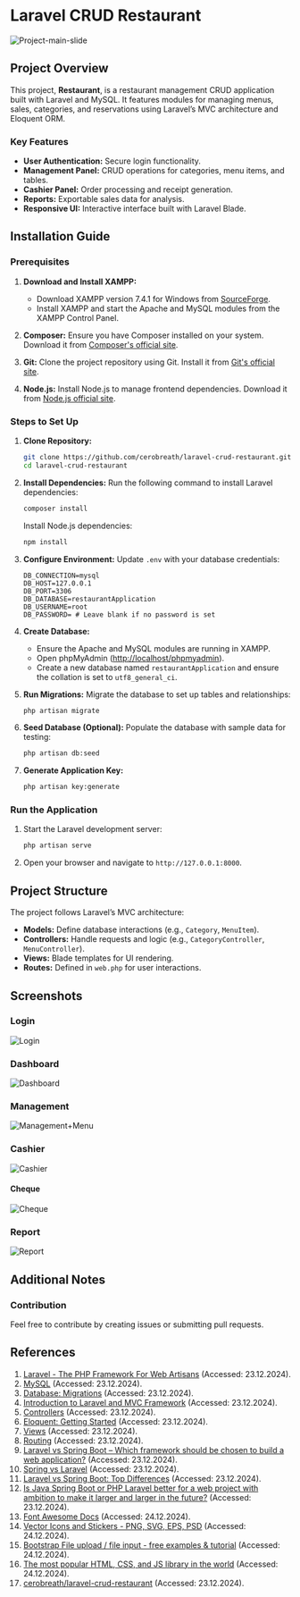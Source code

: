 # Laravel CRUD Restaurant

![Project-main-slide](public/images/screenshots/Project%20main%20slide.png)

## Project Overview

This project, **Restaurant**, is a restaurant management CRUD application built with Laravel and MySQL. It features modules for managing menus, sales, categories, and reservations using Laravel’s MVC architecture and Eloquent ORM.

### Key Features

- **User Authentication:** Secure login functionality.
- **Management Panel:** CRUD operations for categories, menu items, and tables.
- **Cashier Panel:** Order processing and receipt generation.
- **Reports:** Exportable sales data for analysis.
- **Responsive UI:** Interactive interface built with Laravel Blade.

## Installation Guide

### Prerequisites

1. **Download and Install XAMPP:**

    - Download XAMPP version 7.4.1 for Windows from [SourceForge](https://sourceforge.net/projects/xampp/files/XAMPP%20Windows/7.4.1/).
    - Install XAMPP and start the Apache and MySQL modules from the XAMPP Control Panel.

2. **Composer:**
   Ensure you have Composer installed on your system. Download it from [Composer's official site](https://getcomposer.org/).

3. **Git:**
   Clone the project repository using Git. Install it from [Git's official site](https://git-scm.com/).

4. **Node.js:**
   Install Node.js to manage frontend dependencies. Download it from [Node.js official site](https://nodejs.org/).

### Steps to Set Up

1. **Clone Repository:**

   ```bash
   git clone https://github.com/cerobreath/laravel-crud-restaurant.git
   cd laravel-crud-restaurant
   ```

2. **Install Dependencies:**
   Run the following command to install Laravel dependencies:

   ```bash
   composer install
   ```

   Install Node.js dependencies:

   ```bash
   npm install
   ```

3. **Configure Environment:**
   Update `.env` with your database credentials:

   ```env
   DB_CONNECTION=mysql
   DB_HOST=127.0.0.1
   DB_PORT=3306
   DB_DATABASE=restaurantApplication
   DB_USERNAME=root
   DB_PASSWORD= # Leave blank if no password is set
   ```

4. **Create Database:**

    - Ensure the Apache and MySQL modules are running in XAMPP.
    - Open phpMyAdmin ([http://localhost/phpmyadmin](http://localhost/phpmyadmin)).
    - Create a new database named `restaurantApplication` and ensure the collation is set to `utf8_general_ci`.

5. **Run Migrations:**
   Migrate the database to set up tables and relationships:

   ```bash
   php artisan migrate
   ```

6. **Seed Database (Optional):**
   Populate the database with sample data for testing:

   ```bash
   php artisan db:seed
   ```

7. **Generate Application Key:**

   ```bash
   php artisan key:generate
   ```

### Run the Application

1. Start the Laravel development server:
   ```bash
   php artisan serve
   ```
2. Open your browser and navigate to `http://127.0.0.1:8000`.

## Project Structure

The project follows Laravel’s MVC architecture:

- **Models:** Define database interactions (e.g., `Category`, `MenuItem`).
- **Controllers:** Handle requests and logic (e.g., `CategoryController`, `MenuController`).
- **Views:** Blade templates for UI rendering.
- **Routes:** Defined in `web.php` for user interactions.

## Screenshots

### Login
![Login](public/images/screenshots/Login%20Page.png)

### Dashboard
![Dashboard](public/images/screenshots/Dashboard.png)

### Management
![Management+Menu](public/images/screenshots/Management+Menu.png)

### Cashier
![Cashier](public/images/screenshots/Cashier.png)

#### Cheque
![Cheque](public/images/screenshots/Cheque.png)

### Report
![Report](public/images/screenshots/Report.png)

## Additional Notes

### Contribution

Feel free to contribute by creating issues or submitting pull requests.

## References

1. [Laravel - The PHP Framework For Web Artisans](https://laravel.com/) (Accessed: 23.12.2024).
2. [MySQL](https://www.mysql.com/) (Accessed: 23.12.2024).
3. [Database: Migrations](https://laravel.com/docs/11.x/migrations) (Accessed: 23.12.2024).
4. [Introduction to Laravel and MVC Framework](https://www.geeksforgeeks.org/introduction-to-laravel-and-mvc-framework/) (Accessed: 23.12.2024).
5. [Controllers](https://laravel.com/docs/11.x/controllers#main-content) (Accessed: 23.12.2024).
6. [Eloquent: Getting Started](https://laravel.com/docs/11.x/eloquent) (Accessed: 23.12.2024).
7. [Views](https://laravel.com/docs/11.x/views#main-content) (Accessed: 23.12.2024).
8. [Routing](https://laravel.com/docs/11.x/routing) (Accessed: 23.12.2024).
9. [Laravel vs Spring Boot – Which framework should be chosen to build a web application?](https://www.mageplaza.com/insights/laravel-vs-spring.html) (Accessed: 23.12.2024).
10. [Spring vs Laravel](https://medium.com/@audruis/spring-vs-laravel-1af76c35d855) (Accessed: 23.12.2024).
11. [Laravel vs Spring Boot: Top Differences](https://www.geeksforgeeks.org/laravel-vs-spring-boot/) (Accessed: 23.12.2024).
12. [Is Java Spring Boot or PHP Laravel better for a web project with ambition to make it larger and larger in the future?](https://www.quora.com/Is-Java-Spring-Boot-or-PHP-Laravel-better-for-a-web-project-with-ambition-to-make-it-larger-and-larger-in-the-future) (Accessed: 23.12.2024).
13. [Font Awesome Docs](https://docs.fontawesome.com/) (Accessed: 24.12.2024).
14. [Vector Icons and Stickers - PNG, SVG, EPS, PSD](https://www.flaticon.com/) (Accessed: 24.12.2024).
15. [Bootstrap File upload / file input - free examples & tutorial](https://mdbootstrap.com/docs/standard/forms/file/) (Accessed: 24.12.2024).
16. [The most popular HTML, CSS, and JS library in the world](https://getbootstrap.com/) (Accessed: 24.12.2024).
17. [cerobreath/laravel-crud-restaurant](https://github.com/cerobreath/laravel-crud-restaurant) (Accessed: 23.12.2024).
